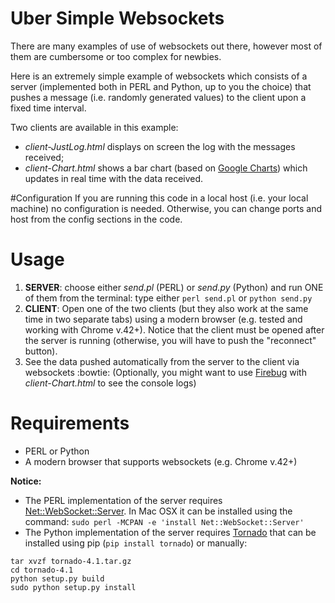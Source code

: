 # Uber Simple Websockets
There are many examples of use of websockets out there, however most of them are cumbersome or too complex for newbies.

Here is an extremely simple example of websockets which consists of a server (implemented both in PERL
and Python, up to you the choice) that pushes a message (i.e. randomly generated values) to the client upon a fixed time interval.

Two clients are available in this example: 
- *client-JustLog.html* displays on screen the log with the messages received; 
- *client-Chart.html* shows a bar chart (based on [Google Charts](https://developers.google.com/chart/)) which updates in real time with the data received.


#Configuration
If you are running this code in a local host (i.e. your local machine) no configuration is needed.
Otherwise, you can change ports and host from the config sections in the code.


# Usage
1. **SERVER**: choose either *send.pl* (PERL) or *send.py* (Python) and run ONE of them from
the terminal: type either ``perl send.pl`` or ``python send.py``
2. **CLIENT**: Open one of the two clients (but they also work at the same time in two separate tabs) 
using a modern browser (e.g. tested and working with Chrome v.42+). Notice that the client must be opened after the server is
running (otherwise, you will have to push the "reconnect" button).
3. See the data pushed automatically from the server to the client via websockets :bowtie: (Optionally, you might want to use 
[Firebug](https://getfirebug.com/releases/lite/chrome/) with *client-Chart.html* to see the console logs)


# Requirements
- PERL or Python
- A modern browser that supports websockets (e.g. Chrome v.42+)

**Notice:**
- The PERL implementation of the server requires [Net::WebSocket::Server](http://search.cpan.org/~topaz/Net-WebSocket-Server-0.001003/lib/Net/WebSocket/Server.pm).
In Mac OSX it can be installed using the command:
`sudo perl -MCPAN -e 'install Net::WebSocket::Server'`
- The Python implementation of the server requires [Tornado](http://www.tornadoweb.org/en/stable/) that can be installed using pip
(`pip install tornado`) or manually:
```
tar xvzf tornado-4.1.tar.gz
cd tornado-4.1
python setup.py build
sudo python setup.py install
```
